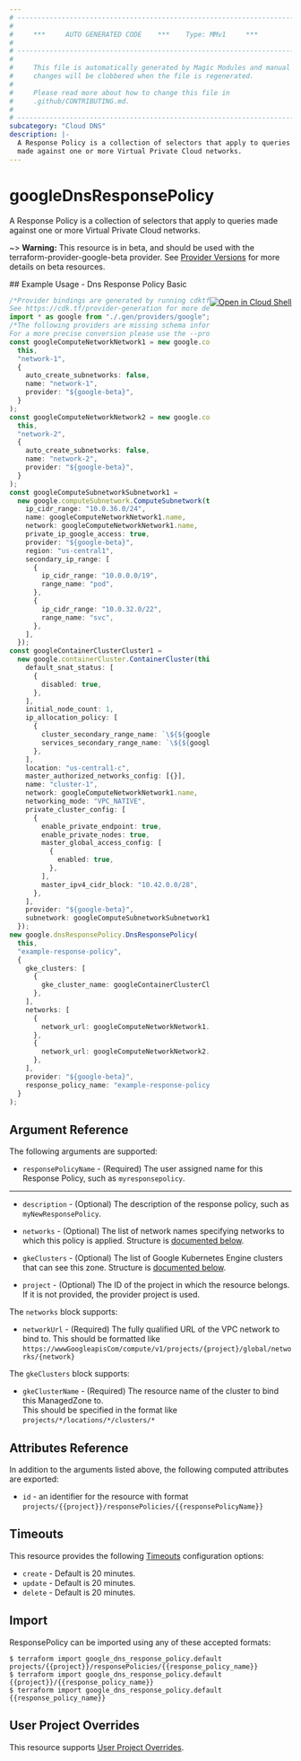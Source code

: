 ```yaml
---
# ----------------------------------------------------------------------------
#
#     ***     AUTO GENERATED CODE    ***    Type: MMv1     ***
#
# ----------------------------------------------------------------------------
#
#     This file is automatically generated by Magic Modules and manual
#     changes will be clobbered when the file is regenerated.
#
#     Please read more about how to change this file in
#     .github/CONTRIBUTING.md.
#
# ----------------------------------------------------------------------------
subcategory: "Cloud DNS"
description: |-
  A Response Policy is a collection of selectors that apply to queries
  made against one or more Virtual Private Cloud networks.
---
```


# googleDnsResponsePolicy

A Response Policy is a collection of selectors that apply to queries
made against one or more Virtual Private Cloud networks.

\~> **Warning:** This resource is in beta, and should be used with the terraform-provider-google-beta provider.
See [Provider Versions](https://terraform.io/docs/providers/google/guides/provider_versions.html) for more details on beta resources.

<div class = "oics-button" style="float: right; margin: 0 0 -15px">
  <a href="https://console.cloud.google.com/cloudshell/open?cloudshell_git_repo=https%3A%2F%2Fgithub.com%2Fterraform-google-modules%2Fdocs-examples.git&cloudshell_working_dir=dns_response_policy_basic&cloudshell_image=gcr.io%2Fgraphite-cloud-shell-images%2Fterraform%3Alatest&open_in_editor=main.tf&cloudshell_print=.%2Fmotd&cloudshell_tutorial=.%2Ftutorial.md" target="_blank">
    <img alt="Open in Cloud Shell" src="//gstatic.com/cloudssh/images/open-btn.svg" style="max-height: 44px; margin: 32px auto; max-width: 100%;">
  </a>
</div>
## Example Usage - Dns Response Policy Basic

```typescript
/*Provider bindings are generated by running cdktf get.
See https://cdk.tf/provider-generation for more details.*/
import * as google from "./.gen/providers/google";
/*The following providers are missing schema information and might need manual adjustments to synthesize correctly: google.
For a more precise conversion please use the --provider flag in convert.*/
const googleComputeNetworkNetwork1 = new google.computeNetwork.ComputeNetwork(
  this,
  "network-1",
  {
    auto_create_subnetworks: false,
    name: "network-1",
    provider: "${google-beta}",
  }
);
const googleComputeNetworkNetwork2 = new google.computeNetwork.ComputeNetwork(
  this,
  "network-2",
  {
    auto_create_subnetworks: false,
    name: "network-2",
    provider: "${google-beta}",
  }
);
const googleComputeSubnetworkSubnetwork1 =
  new google.computeSubnetwork.ComputeSubnetwork(this, "subnetwork-1", {
    ip_cidr_range: "10.0.36.0/24",
    name: googleComputeNetworkNetwork1.name,
    network: googleComputeNetworkNetwork1.name,
    private_ip_google_access: true,
    provider: "${google-beta}",
    region: "us-central1",
    secondary_ip_range: [
      {
        ip_cidr_range: "10.0.0.0/19",
        range_name: "pod",
      },
      {
        ip_cidr_range: "10.0.32.0/22",
        range_name: "svc",
      },
    ],
  });
const googleContainerClusterCluster1 =
  new google.containerCluster.ContainerCluster(this, "cluster-1", {
    default_snat_status: [
      {
        disabled: true,
      },
    ],
    initial_node_count: 1,
    ip_allocation_policy: [
      {
        cluster_secondary_range_name: `\${${googleComputeSubnetworkSubnetwork1.secondaryIpRange.fqn}[0].range_name}`,
        services_secondary_range_name: `\${${googleComputeSubnetworkSubnetwork1.secondaryIpRange.fqn}[1].range_name}`,
      },
    ],
    location: "us-central1-c",
    master_authorized_networks_config: [{}],
    name: "cluster-1",
    network: googleComputeNetworkNetwork1.name,
    networking_mode: "VPC_NATIVE",
    private_cluster_config: [
      {
        enable_private_endpoint: true,
        enable_private_nodes: true,
        master_global_access_config: [
          {
            enabled: true,
          },
        ],
        master_ipv4_cidr_block: "10.42.0.0/28",
      },
    ],
    provider: "${google-beta}",
    subnetwork: googleComputeSubnetworkSubnetwork1.name,
  });
new google.dnsResponsePolicy.DnsResponsePolicy(
  this,
  "example-response-policy",
  {
    gke_clusters: [
      {
        gke_cluster_name: googleContainerClusterCluster1.id,
      },
    ],
    networks: [
      {
        network_url: googleComputeNetworkNetwork1.id,
      },
      {
        network_url: googleComputeNetworkNetwork2.id,
      },
    ],
    provider: "${google-beta}",
    response_policy_name: "example-response-policy",
  }
);

```

## Argument Reference

The following arguments are supported:

* `responsePolicyName` -
  (Required)
  The user assigned name for this Response Policy, such as `myresponsepolicy`.

***

*   `description` -
    (Optional)
    The description of the response policy, such as `myNewResponsePolicy`.

*   `networks` -
    (Optional)
    The list of network names specifying networks to which this policy is applied.
    Structure is [documented below](#nested_networks).

*   `gkeClusters` -
    (Optional)
    The list of Google Kubernetes Engine clusters that can see this zone.
    Structure is [documented below](#nested_gke_clusters).

*   `project` - (Optional) The ID of the project in which the resource belongs.
    If it is not provided, the provider project is used.

<a name="nested_networks"></a>The `networks` block supports:

* `networkUrl` -
  (Required)
  The fully qualified URL of the VPC network to bind to.
  This should be formatted like
  `https://wwwGoogleapisCom/compute/v1/projects/{project}/global/networks/{network}`

<a name="nested_gke_clusters"></a>The `gkeClusters` block supports:

* `gkeClusterName` -
  (Required)
  The resource name of the cluster to bind this ManagedZone to.\
  This should be specified in the format like\
  `projects/*/locations/*/clusters/*`

## Attributes Reference

In addition to the arguments listed above, the following computed attributes are exported:

* `id` - an identifier for the resource with format `projects/{{project}}/responsePolicies/{{responsePolicyName}}`

## Timeouts

This resource provides the following
[Timeouts](https://developer.hashicorp.com/terraform/plugin/sdkv2/resources/retries-and-customizable-timeouts) configuration options:

* `create` - Default is 20 minutes.
* `update` - Default is 20 minutes.
* `delete` - Default is 20 minutes.

## Import

ResponsePolicy can be imported using any of these accepted formats:

```console
$ terraform import google_dns_response_policy.default projects/{{project}}/responsePolicies/{{response_policy_name}}
$ terraform import google_dns_response_policy.default {{project}}/{{response_policy_name}}
$ terraform import google_dns_response_policy.default {{response_policy_name}}
```

## User Project Overrides

This resource supports [User Project Overrides](https://registry.terraform.io/providers/hashicorp/google/latest/docs/guides/provider_reference#user_project_override).
